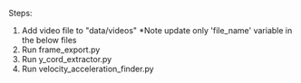 Steps:
1) Add video file to "data/videos"
*Note update only 'file_name' variable in the below files
2) Run frame_export.py
3) Run y_cord_extractor.py
4) Run velocity_acceleration_finder.py